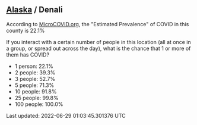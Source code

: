 
## [Alaska](/united-states/alaska) / Denali

According to [MicroCOVID.org](http://microcovid.org),
the "Estimated Prevalence" of COVID in this county is 22.1%

If you interact with a certain number of people in this location
(all at once in a group, or spread out across the day), what is the chance that
1 or more of them has COVID?

- 1 person: 22.1%
- 2 people: 39.3%
- 3 people: 52.7%
- 5 people: 71.3%
- 10 people: 91.8%
- 25 people: 99.8%
- 100 people: 100.0%

Last updated: 2022-06-29 01:03:45.301376 UTC
